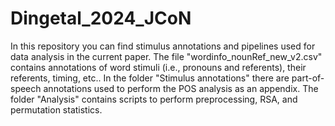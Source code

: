 # Dingetal_2024_JCoN
In this repository you can find stimulus annotations and pipelines used for data analysis in the current paper.
The file "wordinfo_nounRef_new_v2.csv" contains annotations of word stimuli (i.e., pronouns and referents), their referents, timing, etc..
In the folder "Stimulus annotations" there are part-of-speech annotations used to perform the POS analysis as an appendix.
The folder "Analysis" contains scripts to perform preprocessing, RSA, and permutation statistics.
